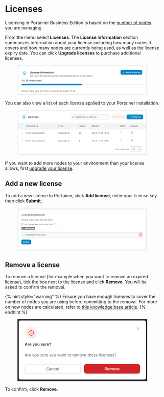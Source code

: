 # Licenses

Licensing in Portainer Business Edition is based on the [number of nodes](https://portal.portainer.io/knowledge/what-is-a-node-for-licensing-purposes) you are managing.

From the menu select **Licenses**. The **License Information** section summarizes information about your license including how many nodes it covers and how many nodes are currently being used, as well as the license expiry date. You can click **Upgrade licenses** to purchase additional licenses.

<figure><img src="../.gitbook/assets/2.15-licenses-info.png" alt=""><figcaption></figcaption></figure>

You can also view a list of each license applied to your Portainer installation.

<figure><img src="../.gitbook/assets/2.15-licenses-list.png" alt=""><figcaption></figcaption></figure>

If you want to add more nodes to your environment than your license allows, first [upgrade your license](https://portal.portainer.io/knowledge/how-do-i-upgrade-my-license).

## Add a new license

To add a new license to Portainer, click **Add license**, enter your license key then click **Submit**.

<figure><img src="../.gitbook/assets/2.15-licenses-add.png" alt=""><figcaption></figcaption></figure>

## Remove a license

To remove a license (for example when you want to remove an expired license), tick the box next to the license and click **Remove**. You will be asked to confirm the removal.

{% hint style="warning" %}
Ensure you have enough licenses to cover the number of nodes you are using before committing to the removal. For more on how nodes are calculated, refer to [this knowledge base article](https://portal.portainer.io/knowledge/what-is-a-node-for-licensing-purposes).
{% endhint %}

<figure><img src="../.gitbook/assets/2.19-licenses-remove.png" alt=""><figcaption></figcaption></figure>

To confirm, click **Remove**.
